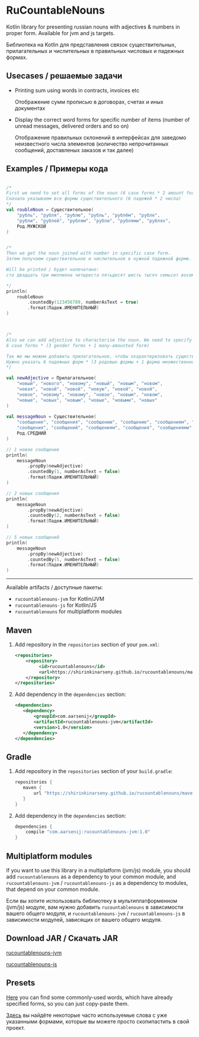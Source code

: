 # RuCountableNouns

Kotlin library for presenting russian nouns with adjectives & numbers in proper form.
Available for jvm and js targets.

Библиотека на Kotlin для представления связок
существительных, прилагательных и числительных
в правильных числовых и падежных формах.

## Usecases / решаемые задачи

+ Printing sum using words in contracts, invoices etc

  Отображение сумм прописью в договорах, счетах и иных документах
  
+ Display the correct word forms for specific number of items
  (number of unread messages, delivered orders and so on)
  
  Отображение правильных склонений в интерфейсах для заведомо
  неизвестного числа элементов (количество непрочитанных
  сообщений, доставленых заказов и так далее)

## Examples /  Примеры кода

```kotlin

/*
First we need to set all forms of the noun (6 case forms * 2 amount forms)
Сначала указываем все формы существительного (6 падежей * 2 числа)
*/
val roubleNoun = Существительное(
    "рубль", "рубля", "рублю", "рубль", "рублём", "рубле",
    "рубли", "рублей", "рублям", "рубли", "рублями", "рублях",
    Род.МУЖСКОЙ
)


/*
Then we get the noun joined with number in specific case form.
Затем получаем существительное и числительное в нужной падежной форме.

Will be printed / будет напечатано:
сто двадцать три миллиона четыреста пятьдесят шесть тысяч семьсот восемьдесят девять рублей

*/
println(
    roubleNoun
        .countedBy(123456789, numberAsText = true)
        .format(Падеж.ИМЕНИТЕЛЬНЫЙ)
)



/*
Also we can add adjective to characterise the noun. We need to specify
6 case forms * (3 gender forms + 1 many-amounted form)

Так же мы можем добавить прилагательное, чтобы охарактеризовать существительное.
Нужно указать 6 падежных форм * (3 родовых формы + 1 форма множественного числа)
*/

val newAdjective = Прилагательное(
    "новый", "нового", "новому", "новый", "новым", "новом",
    "новая", "новой", "новой", "новую", "новой", "новой",
    "новое", "новому", "новому", "новое", "новым", "новом",
    "новые", "новых", "новым", "новые", "новыми", "новых"    
)    
  
val messageNoun = Существительное(
    "сообщение", "сообщения", "сообщению", "сообщение", "сообщением", "сообщении",
    "сообщения", "сообщений", "сообщениям", "сообщения", "сообщениями", "сообщениях",
    Род.СРЕДНИЙ
)    

// 1 новое сообщение
println(
    messageNoun
        .propBy(newAdjective)
        .countedBy(1, numberAsText = false)
        .format(Падеж.ИМЕНИТЕЛЬНЫЙ)
)

// 2 новых сообщения
println(
    messageNoun
        .propBy(newAdjective)
        .countedBy(2, numberAsText = false)
        .format(Падеж.ИМЕНИТЕЛЬНЫЙ)
)

// 5 новых сообщений
println(
    messageNoun
        .propBy(newAdjective)
        .countedBy(5, numberAsText = false)
        .format(Падеж.ИМЕНИТЕЛЬНЫЙ)
)

```

---

Available artifacts / доступные пакеты:
+ `rucountablenouns-jvm` for Kotlin/JVM
+ `rucountablenouns-js` for Kotlin/JS
+ `rucountablenouns` for multiplatform modules

## Maven

1. Add repository in the `repositories` section of your `pom.xml`:
    ```xml
    <repositories>
        <repository>
             <id>rucountablenouns</id>
             <url>https://shirinkinarseny.github.io/rucountablenouns/maven-repo/</url>
        </repository>
    </repositories>
    ```
2. Add dependency in the `dependencies` section:
    ```xml
   <dependencies>
       <dependency>
           <groupId>com.aarsenij</groupId>
           <artifactId>rucountablenouns-jvm</artifactId>
           <version>1.0</version>
       </dependency>
   </dependencies>
    ```

## Gradle 

1. Add repository in the `repositories` section of your `build.gradle`:
    ```groovy
    repositories {
       maven { 
           url "https://shirinkinarseny.github.io/rucountablenouns/maven-repo/" 
       }
    }
    ```
2. Add dependency in the `dependencies` section:
    ```groovy
    dependencies {       
        compile "com.aarsenij:rucountablenouns-jvm:1.0"
    }
    ```
   
## Multiplatform modules

If you want to use this library in a multiplatform (jvm/js) module,
you should add `rucountablenouns` as a dependency to your common module,
and `rucountablenouns-jvm` / `rucountablenouns-js` as a dependency to 
modules, that depend on your common module.

Если вы хотите использовать библиотеку в мультиплатформенном (jvm/js) модуле,
вам нужно добавить `rucountablenouns` в зависимости вашего общего модуля,
и `rucountablenouns-jvm` / `rucountablenouns-js` в зависимости модулей,
зависящих от вашего общего модуля.

    
## Download JAR / Скачать JAR

[rucountablenouns-jvm](https://github.com/ShirinkinArseny/rucountablenouns/blob/master/maven-repo/com/aarsenij/rucountablenouns-jvm/1.0/rucountablenouns-jvm-1.0.jar?raw=true)

[rucountablenouns-js](https://github.com/ShirinkinArseny/rucountablenouns/blob/master/maven-repo/com/aarsenij/rucountablenouns-js/1.0/rucountablenouns-js-1.0.jar?raw=true)

## Presets

[Here](https://github.com/ShirinkinArseny/rucountablenouns/blob/master/src/commonTest/kotlin/com/aarsenij/rucountablenouns/Words.kt)
you can find some commonly-used words, which have already specified forms,
so you can just copy-paste them.


[Здесь](https://github.com/ShirinkinArseny/rucountablenouns/blob/master/src/commonTest/kotlin/com/aarsenij/rucountablenouns/Words.kt)
вы найдёте некоторые часто используемые слова с уже указанными формами,
которые вы можете просто скопипастить в свой проект.